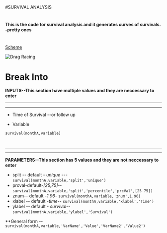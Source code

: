 ﻿#SURVIVAL ANALYSIS #**This is the code for  survival analysis and it generates curves of survivals. -pretty ones**#[Scheme](https://github.com/trabz/Survival/blob/master/Inputs.png)![Drag Racing](inputs.jpg)# Break Into**INPUTS--This section have multiple values and they are neccessary to enter*********** Time of Survival --or follow up* Variable `survival(monthA,variable)`#**** ********* **PARAMETERS--This section has 5 values and they are not neccessary to enter*** split -- default -  *unique* --- `survival(monthA,variable,'split','unique')`* prcval-default-*[25,75]*-- `survival(monthA,variable,'split','percentile','prcVal',[25 75])`* znum-- default   -*1.96*- `survival(monthA,variable,'znum',1.96)`* xlabel -- default  -*time*-- `survival(monthA,variable,'xlabel','Time')`* ylabel -- default - *survival*-- `survival(monthA,variable,'ylabel','Survival')`**General form -- `survival(monthA,variable,'VarName','Value','VarName2','Value2')`